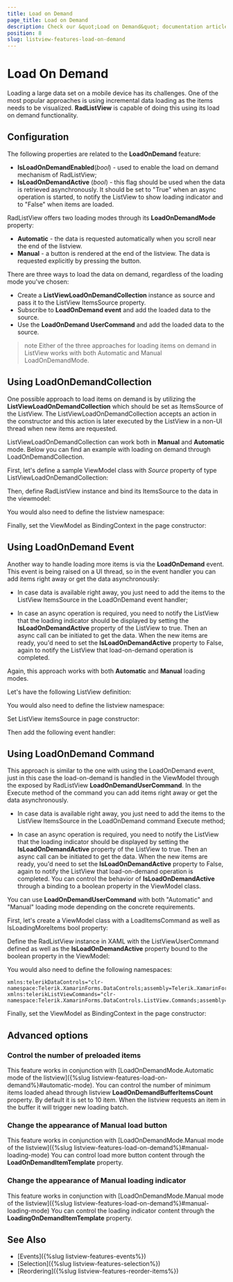 ```yaml
---
title: Load on Demand
page_title: Load on Demand
description: Check our &quot;Load on Demand&quot; documentation article for Telerik ListView for Xamarin control.
position: 8
slug: listview-features-load-on-demand
---
```


# Load On Demand

Loading a large data set on a mobile device has its challenges. One of the most popular approaches is using incremental data loading as the items needs to be visualized. **RadListView** is capable of doing this using its load on demand functionality. 

## Configuration

The following properties are related to the **LoadOnDemand** feature:

* **IsLoadOnDemandEnabled**(*bool*) - used to enable the load on demand mechanism of RadListView;
* **IsLoadOnDemandActive** (*bool*) - this flag should be used when the data is retrieved asynchronously. It should be set to "True" when an async operation is started, to notify the ListView to show loading indicator and to "False" when items are loaded. 

RadListView offers two loading modes through its **LoadOnDemandMode** property:

 * **Automatic** - the data is requested automatically when you scroll near the end of the listview.
 * **Manual** - a button is rendered at the end of the listview. The data is requested explicitly by pressing the button.

There are three ways to load the data on demand, regardless of the loading mode you've chosen:

* Create a **ListViewLoadOnDemandCollection** instance as source and pass it to the ListView ItemsSource property.
* Subscribe to **LoadOnDemand event** and add the loaded data to the source.
* Use the **LoadOnDemand UserCommand** and add the loaded data to the source.

>note Either of the three approaches for loading items on demand in ListView works with both Automatic and Manual LoadOnDemandMode.

## Using LoadOnDemandCollection

One possible approach to load items on demand is by utilizing the **ListViewLoadOnDemandCollection** which should be set as ItemsSource of the ListView. The ListViewLoadOnDemandCollection accepts an action in the constructor and this action is later executed  by the ListView in a non-UI thread when new items are requested.

ListViewLoadOnDemandCollection can work both in **Manual** and **Automatic** mode. Below you can find an example with loading on demand through LoadOnDemandCollection.

First, let's define a sample ViewModel class with *Source* property of type ListViewLoadOnDemandCollection:

<snippet id='listview-loadondemand-loadondemandcollection-viewmodel'/>

Then, define RadListView instance and bind its ItemsSource to the data in the viewmodel:

<snippet id='listview-loadondemand-loadondemandcollection-declaration'/>

You would also need to define the listview namespace:

<snippet id='xmlns-telerikdatacontrols'/>

Finally, set the ViewModel as BindingContext in the page constructor:

<snippet id='listview-loadondemand-loadondemandcollection-binding'/>

## Using LoadOnDemand Event

Another way to handle loading more items is via the **LoadOnDemand** event. This event is being raised on a UI thread, so in the event handler you can add items right away or get the data asynchronously:

* In case data is available right away, you just need to add the items to the ListView ItemsSource in the LoadOnDemand event handler;

* In case an async operation is required, you need to notify the ListView that the loading indicator should be displayed by setting the **IsLoadOnDemandActive** property of the ListView to true. Then an async call can be initiated to get the data. When the new items are ready, you'd need to set the **IsLoadOnDemandActive** property to False, again to notify the ListView that load-on-demand operation is completed.

Again, this approach works with both **Automatic** and **Manual** loading modes.

Let's have the following ListView definition:

<snippet id='listview-loadondemand-loadondemandeventauto-declaration'/>

You would also need to define the listview namespace:

<snippet id='xmlns-telerikdatacontrols'/>

Set ListView itemsSource in page constructor:

<snippet id='listview-loadondemand-loadondemandeventauto-bind'/>

Then add the following event handler:

<snippet id='listview-loadondemand-loadondemandeventauto-event'/>

## Using LoadOnDemand Command

This approach is similar to the one with using the LoadOnDemand event, just in this case the load-on-demand is handled in the ViewModel through the exposed by RadListView **LoadOnDemandUserCommand**. In the Execute method of the command you can add items right away or get the data asynchronously.

* In case data is available right away, you just need to add the items to the ListView ItemsSource in the LoadOnDemand command Execute method;

* In case an async operation is required, you need to notify the ListView that the loading indicator should be displayed by setting the **IsLoadOnDemandActive** property of the ListView to true. Then an async call can be initiated to get the data. When the new items are ready, you'd need to set the **IsLoadOnDemandActive** property to False, again to notify the ListView that load-on-demand operation is completed. You can control the behavior of **IsLoadOnDemandActive** through a binding to a boolean property in the ViewModel class.

You can use **LoadOnDemandUserCommand** with both "Automatic" and "Manual" loading mode depending on the concrete requirements.

First, let's create a ViewModel class with a LoadItemsCommand as well as IsLoadingMoreItems bool property:

<snippet id='listview-loadondemand-loadondemandcommand-viewmodel' />

Define the RadListView instance in XAML with the ListViewUserCommand defined as well as the **IsLoadOnDemandActive** property bound to the boolean property in the ViewModel:

<snippet id='listview-loadondemand-loadondemandcommand-declaration'/>

You would also need to define the following namespaces:

```XAML
xmlns:telerikDataControls="clr-namespace:Telerik.XamarinForms.DataControls;assembly=Telerik.XamarinForms.DataControls"
xmlns:telerikListViewCommands="clr-namespace:Telerik.XamarinForms.DataControls.ListView.Commands;assembly=Telerik.XamarinForms.DataControls"
```

Finally, set the ViewModel as BindingContext in the page constructor:

<snippet id='listview-loadondemand-loadondemandcommand-binding'/>

## Advanced options

### Control the number of preloaded items
This feature works in conjunction with [LoadOnDemandMode.Automatic mode of the listview]({%slug listview-features-load-on-demand%}#automatic-mode).  You can control the number of minimum items loaded ahead through listview **LoadOnDemandBufferItemsCount** property. By default it is set to 10 item. When the listview requests an item in the buffer it will trigger new loading batch.

### Change the appearance of Manual load button
This feature works in conjunction with [LoadOnDemandMode.Manual mode of the listview]({%slug listview-features-load-on-demand%}#manual-loading-mode)
You can control load more button content through the **LoadOnDemandItemTemplate** property.

<snippet id='listview-loadondemand-loadondemandcustomizations-lodbutton'/>

### Change the appearance of Manual loading indicator
This feature works in conjunction with [LoadOnDemandMode.Manual mode of the listview]({%slug listview-features-load-on-demand%}#manual-loading-mode)
You can control the loading indicator content through the **LoadingOnDemandItemTemplate** property.

<snippet id='listview-loadondemand-loadondemandcustomizations-loadingindicator'/>

## See Also

- [Events]({%slug listview-features-events%})
- [Selection]({%slug listview-features-selection%})
- [Reordering]({%slug listview-features-reorder-items%})
